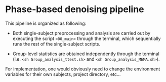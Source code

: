 # Phase-based denoising pipeline

This pipeline is organized as following:

* Both single-subject preprocessing and analysis are carried out by executing the script `<00_main>` through the terminal, which sequentially runs the rest of the single-subject scripts. 

* Group-level statistics are obtained independently through the terminal (i.e. `<sh Group_analysis_ttest.sh>` and `<sh Group_analysis_MEMA.sh>`).  

For implementation, one would obviously need to change the environment variables for their own subjects, project directory, etc...
